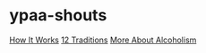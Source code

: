 # ypaa-shouts

[How It Works](/how-it-works.html)
[12 Traditions](/traditions.html)
[More About Alcoholism](/more-about-alcoholism.html)
